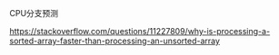 CPU分支预测


https://stackoverflow.com/questions/11227809/why-is-processing-a-sorted-array-faster-than-processing-an-unsorted-array